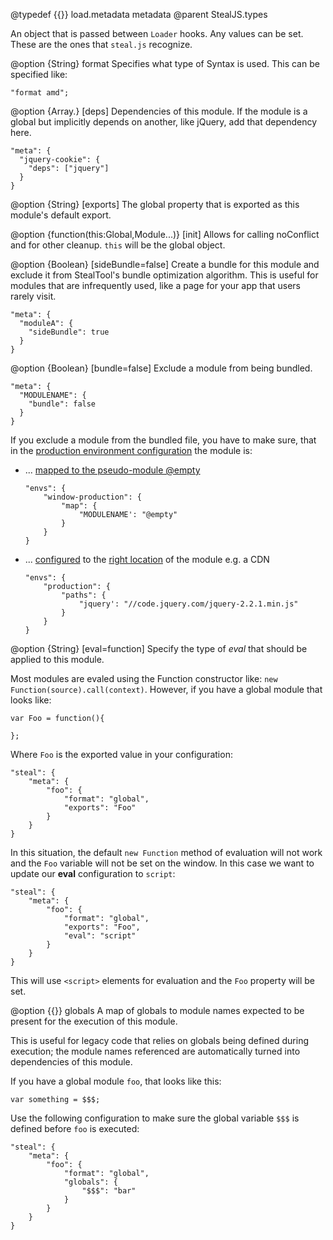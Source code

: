 @typedef {{}} load.metadata metadata
@parent StealJS.types

An object that is passed between `Loader` hooks.  Any values can be set.  These are the ones that `steal.js` recognize.

@option {String} format Specifies what type of Syntax is used.  This can be specified like:

    "format amd";

@option {Array.<moduleName>} [deps] Dependencies of this module. If the module is a global
but implicitly depends on another, like jQuery, add that dependency here.

```
"meta": {
  "jquery-cookie": {
    "deps": ["jquery"]
  }
}
```

@option {String} [exports] The global property that is exported as this module's default export.

@option {function(this:Global,Module...)} [init] Allows for calling noConflict and
for other cleanup.  `this` will be the global object.

@option {Boolean} [sideBundle=false] Create a bundle for this module and exclude it from
StealTool's bundle optimization algorithm. This is useful for modules that are infrequently
used, like a page for your app that users rarely visit.

```
"meta": {
  "moduleA": {
    "sideBundle": true
  }
}
```

@option {Boolean} [bundle=false] Exclude a module from being bundled.
```
"meta": {
  "MODULENAME": {
    "bundle": false
  }
}
```
If you exclude a module from the bundled file, you have to make sure, that in the [production environment configuration](http://stealjs.com/docs/config.envs.html)
the module is:

* ... [mapped to the pseudo-module @empty](http://stealjs.com/docs/config.map.html#ignoring-optional-dependencies)

    ```
    "envs": {
        "window-production": {
            "map": {
                "MODULENAME': "@empty"
            }
        }
    }
    ```

* ... [configured](http://stealjs.com/docs/steal.html#path-configure) to the [right location](http://stealjs.com/docs/config.paths.html) of the module e.g. a CDN

    ```
    "envs": {
        "production": {
            "paths": {
                "jquery': "//code.jquery.com/jquery-2.2.1.min.js"
            }
        }
    }
    ```

@option {String} [eval=function] Specify the type of *eval* that should be applied to this module.

Most modules are evaled using the Function constructor like: `new Function(source).call(context)`. However, if you have a global module that looks like:

```
var Foo = function(){

};
```

Where `Foo` is the exported value in your configuration:

```
"steal": {
	"meta": {
		"foo": {
			"format": "global",
			"exports": "Foo"
		}
	}
}
```

In this situation, the default `new Function` method of evaluation will not work and the `Foo` variable will not be set on the window. In this case we want to update our **eval** configuration to `script`:

```
"steal": {
	"meta": {
		"foo": {
			"format": "global",
			"exports": "Foo",
			"eval": "script"
		}
	}
}
```

This will use `<script>` elements for evaluation and the `Foo` property will be set.

@option {{}} globals A map of globals to module names expected to be present for the execution of this module.

This is useful for legacy code that relies on globals being defined during execution; the module names
referenced are automatically turned into dependencies of this module.

If you have a global module `foo`, that looks like this:

```
var something = $$$;
```

Use the following configuration to make sure the global variable `$$$` is defined before `foo`
is executed:

```
"steal": {
	"meta": {
		"foo": {
			"format": "global",	
			"globals": {
				"$$$": "bar"
			}
		}
	}
}
```

